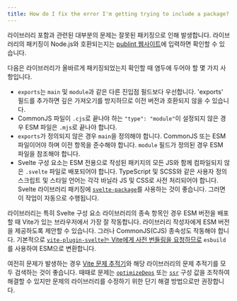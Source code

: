 ```yaml
---
title: How do I fix the error I'm getting trying to include a package?
---
```


라이브러리 포함과 관련된 대부분의 문제는 잘못된 패키징으로 인해 발생합니다. 라이브러리의 패키징이 Node.js와 호환되는지는 [publint 웹사이트](https://publint.dev/)에 입력하면 확인할 수 있습니다.

다음은 라이브러리가 올바르게 패키징되었는지 확인할 때 염두에 두어야 할 몇 가지 사항입니다.

- `exports`는 `main` 및 `module`과 같은 다른 진입점 필드보다 우선합니다. 'exports' 필드를 추가하면 깊은 가져오기를 방지하므로 이전 버전과 호환되지 않을 수 있습니다.
- CommonJS 파일이 `.cjs`로 끝나야 하는 `"type": "module"`이 설정되지 않은 경우 ESM 파일은 `.mjs`로 끝나야 합니다.
- `exports`가 정의되지 않은 경우 `main`을 정의해야 합니다. CommonJS 또는 ESM 파일이어야 하며 이전 항목을 준수해야 합니다. `module` 필드가 정의된 경우 ESM 파일을 참조해야 합니다.
- Svelte 구성 요소는 ESM 전용으로 작성된 패키지의 모든 JS와 함께 컴파일되지 않은 `.svelte` 파일로 배포되어야 합니다. TypeScript 및 SCSS와 같은 사용자 정의 스크립트 및 스타일 언어는 각각 바닐라 JS 및 CSS로 사전 처리되어야 합니다. Svelte 라이브러리 패키징에 [`svelte-package`](/docs/packaging)를 사용하는 것이 좋습니다. 그러면 이 작업이 자동으로 수행됩니다.

라이브러리는 특히 Svelte 구성 요소 라이브러리의 종속 항목인 경우 ESM 버전을 배포할 때 Vite가 있는 브라우저에서 가장 잘 작동합니다. 라이브러리 작성자에게 ESM 버전을 제공하도록 제안할 수 있습니다. 그러나 CommonJS(CJS) 종속성도 작동해야 합니다. 기본적으로 [`vite-plugin-svelte`는 Vite에게 사전 번들링을 요청하므로](https://github.com/sveltejs/vite-plugin-svelte/blob/main/docs/faq.md#what-is-going-on-with-vite-and-pre-bundling-dependencies) `esbuild`를 사용하여 ESM으로 변환합니다.

여전히 문제가 발생하는 경우 [Vite 문제 추적기](https://github.com/vitejs/vite/issues)와 해당 라이브러리의 문제 추적기를 모두 검색하는 것이 좋습니다. 때때로 문제는 [`optimizeDeps`](https://vitejs.dev/config/#dep-optimization-options) 또는 [`ssr`](https://vitejs.dev/config/#ssr-options) 구성 값을 조작하여 해결할 수 있지만 문제의 라이브러리를 수정하기 위한 단기 해결 방법으로만 권장합니다.
